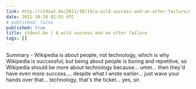 ```yaml
---
link: http://stdout.be/2011/10/19/a-wild-success-and-an-utter-failure/#
date: 2011-10-20 02:55 UTC
# published: false
published: true
title: stdout.be | A wild success and an utter failure
tags: []
---
```


Summary - Wikipedia is about people, not technology, which is why Wikipedia is successful; but being about people is boring and repetitive, so Wikipedia should  be more about technology because... umm... then they'd have even more success.... despite what I wrote earlier... just wave your hands over that... technology, that's the ticket... yes, sir.
